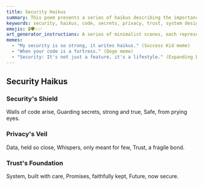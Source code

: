 ```yaml
---
title: Security Haikus
summary: This poem presents a series of haikus describing the importance of security in software, emphasizing the creation of strong code walls to guard secrets, the delicate nature of privacy, and the foundation of trust built through careful system design.
keywords: security, haikus, code, secrets, privacy, trust, system design, walls, data, future
emojis: 🔒🛡️✨✅
art_generator_instructions: A series of minimalist scenes, each representing a haiku. For "Security's Shield," glowing lines of code forming an impenetrable wall around a hidden secret. For "Privacy's Veil," a delicate, shimmering veil gently covering sensitive data, with only faint whispers escaping. For "Trust's Foundation," a strong, luminous foundation being built with care, radiating a sense of security and promise. The overall feeling should be one of protection, integrity, and the beauty of a secure system.
memes:
  - "My security is so strong, it writes haikus." (Success Kid meme)
  - "When your code is a fortress." (Doge meme)
  - "Security: It's not just a feature, it's a lifestyle." (Expanding Brain meme)
---
```

## Security Haikus

### Security's Shield
Walls of code arise,
Guarding secrets, strong and true,
Safe, from prying eyes.

### Privacy's Veil
Data, held so close,
Whispers, only meant for few,
Trust, a fragile bond.

### Trust's Foundation
System, built with care,
Promises, faithfully kept,
Future, now secure.